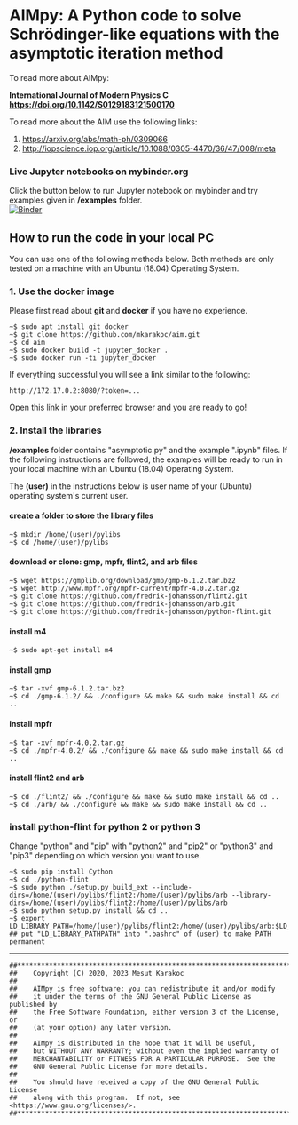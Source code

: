 
<!--- 
# Asymptotic iteration method for  <br> eigenvalue problems (AIM)
--->
# AIMpy: A Python code to solve Schrödinger-like equations with the asymptotic iteration method

To read more about AIMpy:  

**International Journal of Modern Physics C**  
**https://doi.org/10.1142/S0129183121500170**  

To read more about the AIM use the following links:
1. https://arxiv.org/abs/math-ph/0309066
2. http://iopscience.iop.org/article/10.1088/0305-4470/36/47/008/meta

### Live Jupyter notebooks on mybinder.org
Click the button below to run Jupyter notebook on mybinder and try examples given in **/examples** folder.  
[![Binder](https://mybinder.org/badge_logo.svg)](http://mybinder.org:/repo/mkarakoc/aim)

<!--- 
## Travis-ci
[![Build Status](https://travis-ci.org/mkarakoc/aim.svg?branch=master)](https://travis-ci.org/mkarakoc/aim) 
--->
## How to run the code in your local PC
You can use one of the following methods below. Both methods are only tested on a machine with
an Ubuntu (18.04) Operating System. 

### 1.  Use the docker image
Please first read about **git** and **docker** if you have no experience.  

	~$ sudo apt install git docker
	~$ git clone https://github.com/mkarakoc/aim.git
	~$ cd aim
	~$ sudo docker build -t jupyter_docker .
	~$ sudo docker run -ti jupyter_docker
If everything successful you will see a link similar to the following:

	http://172.17.0.2:8080/?token=...

Open this link in your preferred browser and you are ready to go!

### 2. Install the libraries
**/examples** folder contains "asymptotic.py" and the example ".ipynb" files.
If the following instructions are followed, the examples will be ready to run 
in your local machine with an Ubuntu (18.04) Operating System.

The **(user)** in the instructions below is user name of your (Ubuntu) operating system's current user.

#### create a folder to store the library files
	~$ mkdir /home/(user)/pylibs
	~$ cd /home/(user)/pylibs
#### download or clone: gmp, mpfr, flint2, and arb files
	~$ wget https://gmplib.org/download/gmp/gmp-6.1.2.tar.bz2
	~$ wget http://www.mpfr.org/mpfr-current/mpfr-4.0.2.tar.gz
	~$ git clone https://github.com/fredrik-johansson/flint2.git
	~$ git clone https://github.com/fredrik-johansson/arb.git
	~$ git clone https://github.com/fredrik-johansson/python-flint.git

#### install m4
	~$ sudo apt-get install m4

#### install gmp
	~$ tar -xvf gmp-6.1.2.tar.bz2
	~$ cd ./gmp-6.1.2/ && ./configure && make && sudo make install && cd ..

#### install mpfr
	~$ tar -xvf mpfr-4.0.2.tar.gz
	~$ cd ./mpfr-4.0.2/ && ./configure && make && sudo make install && cd ..

#### install flint2 and arb
	~$ cd ./flint2/ && ./configure && make && sudo make install && cd ..
	~$ cd ./arb/ && ./configure && make && sudo make install && cd ..

### install python-flint for python 2 or python 3
Change "python" and "pip" with "python2" and "pip2" or "python3" and "pip3" depending on which version you want to use.

	~$ sudo pip install Cython
	~$ cd ./python-flint  
	~$ sudo python ./setup.py build_ext --include-dirs=/home/(user)/pylibs/flint2:/home/(user)/pylibs/arb --library-dirs=/home/(user)/pylibs/flint2:/home/(user)/pylibs/arb  
	~$ sudo python setup.py install && cd ..  
	~$ export LD_LIBRARY_PATH=/home/(user)/pylibs/flint2:/home/(user)/pylibs/arb:$LD_LIBRARY_PATH
	## put "LD_LIBRARY_PATHPATH" into ".bashrc" of (user) to make PATH permanent
_____________________________
```
##*********************************************************************************
##    Copyright (C) 2020, 2023 Mesut Karakoc
##
##    AIMpy is free software: you can redistribute it and/or modify
##    it under the terms of the GNU General Public License as published by
##    the Free Software Foundation, either version 3 of the License, or
##    (at your option) any later version.
##
##    AIMpy is distributed in the hope that it will be useful,
##    but WITHOUT ANY WARRANTY; without even the implied warranty of
##    MERCHANTABILITY or FITNESS FOR A PARTICULAR PURPOSE.  See the
##    GNU General Public License for more details.
##
##    You should have received a copy of the GNU General Public License
##    along with this program.  If not, see <https://www.gnu.org/licenses/>.
##*********************************************************************************
```
